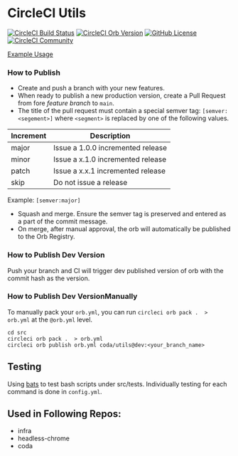 
# CircleCI Utils


[![CircleCI Build Status](https://circleci.com/gh/coda/circleci-utils.svg?style=shield "CircleCI Build Status")](https://circleci.com/gh/coda/circleci-utils) [![CircleCI Orb Version](https://img.shields.io/badge/endpoint.svg?url=https://badges.circleci.io/orb/coda/utils)](https://circleci.com/orbs/registry/orb/coda/utils) [![GitHub License](https://img.shields.io/badge/license-MIT-lightgrey.svg)](https://raw.githubusercontent.com/coda/circleci-utils/main/LICENSE) [![CircleCI Community](https://img.shields.io/badge/community-CircleCI%20Discuss-343434.svg)](https://discuss.circleci.com/c/ecosystem/orbs)

[Example Usage](src/examples/example.yml)
### How to Publish
* Create and push a branch with your new features.
* When ready to publish a new production version, create a Pull Request from fore _feature branch_ to `main`.
* The title of the pull request must contain a special semver tag: `[semver:<segement>]` where `<segment>` is replaced by one of the following values.

| Increment | Description|
| ----------| -----------|
| major     | Issue a 1.0.0 incremented release|
| minor     | Issue a x.1.0 incremented release|
| patch     | Issue a x.x.1 incremented release|
| skip      | Do not issue a release|

Example: `[semver:major]`

* Squash and merge. Ensure the semver tag is preserved and entered as a part of the commit message.
* On merge, after manual approval, the orb will automatically be published to the Orb Registry.
### How to Publish Dev Version

Push your branch and CI will trigger dev published version of orb with the commit hash as the version.

### How to Publish Dev VersionManually

To manually pack your `orb.yml`, you can run `circleci orb pack .  > orb.yml` at the `@orb.yml` level.

```
cd src
circleci orb pack .  > orb.yml
circleci orb publish orb.yml coda/utils@dev:<your_branch_name>
```


## Testing
Using [bats](https://github.com/sstephenson/bats#installing-bats-from-source) to test bash scripts under src/tests.
Individually testing for each command is done in `config.yml`.

## Used in Following Repos:
- infra
- headless-chrome
- coda
